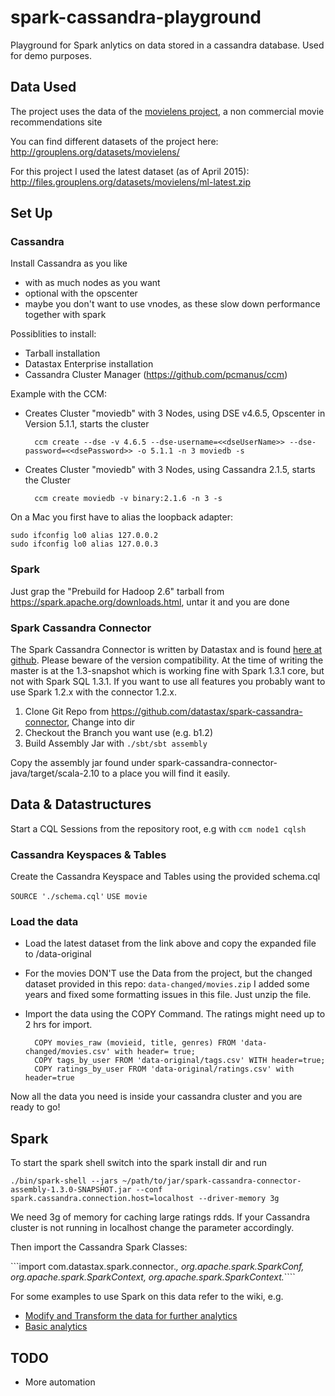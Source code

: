# spark-cassandra-playground

Playground for Spark anlytics on data stored in a cassandra database. Used for demo purposes.

## Data Used
The project uses the data of the [movielens project](http://www.movielens.org), a non commercial movie recommendations site 

You can find different datasets of the project here: http://grouplens.org/datasets/movielens/

For this project I used the latest dataset (as of April 2015): http://files.grouplens.org/datasets/movielens/ml-latest.zip

## Set Up 

### Cassandra
Install Cassandra as you like 
- with as much nodes as you want
- optional with the opscenter
- maybe you don't want to use vnodes, as these slow down performance together with spark

Possiblities to install:
- Tarball installation
- Datastax Enterprise installation
- Cassandra Cluster Manager (https://github.com/pcmanus/ccm)

Example with the CCM:
- Creates Cluster "moviedb" with 3 Nodes, using DSE v4.6.5, Opscenter in Version 5.1.1, starts the cluster

        ccm create --dse -v 4.6.5 --dse-username=<<dseUserName>> --dse-password=<<dsePassword>> -o 5.1.1 -n 3 moviedb -s

- Creates Cluster "moviedb" with 3 Nodes, using Cassandra 2.1.5, starts the Cluster

        ccm create moviedb -v binary:2.1.6 -n 3 -s

On a Mac you first have to alias the loopback adapter:

```
sudo ifconfig lo0 alias 127.0.0.2
sudo ifconfig lo0 alias 127.0.0.3
```

### Spark

Just grap the "Prebuild for Hadoop 2.6" tarball from https://spark.apache.org/downloads.html, untar it and you are done

### Spark Cassandra Connector

The Spark Cassandra Connector is written by Datastax and is found [here at github](https://github.com/datastax/spark-cassandra-connector). Please beware of the version compatibility. At the time of writing the master is at the 1.3-snapshot which is working fine with Spark 1.3.1 core, but not with Spark SQL 1.3.1. If you want to use all features you probably want to use Spark 1.2.x with the connector 1.2.x.

1. Clone Git Repo from https://github.com/datastax/spark-cassandra-connector, Change into dir
2. Checkout the Branch you want use (e.g. b1.2)
3. Build Assembly Jar with `./sbt/sbt assembly`

Copy the assembly jar found under spark-cassandra-connector-java/target/scala-2.10 to a place you will find it easily.

## Data & Datastructures

Start a CQL Sessions from the repository root, e.g with ```ccm node1 cqlsh```

### Cassandra Keyspaces & Tables

Create the Cassandra Keyspace and Tables using the provided schema.cql

```SOURCE './schema.cql'```
```USE movie```

### Load the data

- Load the latest dataset from the link above and copy the expanded file to <repository root>/data-original
- For the movies DON'T use the Data from the project, but the changed dataset provided in this repo: `data-changed/movies.zip` I added some years and fixed some formatting issues in this file. Just unzip the file.
- Import the data using the COPY Command. The ratings might need up to 2 hrs for import.

        COPY movies_raw (movieid, title, genres) FROM 'data-changed/movies.csv' with header= true;
        COPY tags_by_user FROM 'data-original/tags.csv' WITH header=true;
        COPY ratings_by_user FROM 'data-original/ratings.csv' with header=true 

Now all the data you need is inside your cassandra cluster and you are ready to go!

## Spark

To start the spark shell switch into the spark install dir and run 

```./bin/spark-shell --jars ~/path/to/jar/spark-cassandra-connector-assembly-1.3.0-SNAPSHOT.jar --conf spark.cassandra.connection.host=localhost --driver-memory 3g ```

We need 3g of memory for caching large ratings rdds. If your Cassandra cluster is not running in localhost change the parameter accordingly.

Then import the Cassandra Spark Classes:

```import com.datastax.spark.connector._, org.apache.spark.SparkConf, org.apache.spark.SparkContext, org.apache.spark.SparkContext._````

For some examples to use Spark on this data refer to the wiki, e.g.

* [Modify and Transform the data for further analytics](https://github.com/mniehoff/spark-cassandra-playground/wiki/Modify-and-Transform-the-data-for-further-analytics)
* [Basic analytics](https://github.com/mniehoff/spark-cassandra-playground/wiki/Basic-analytics)

## TODO

- More automation
